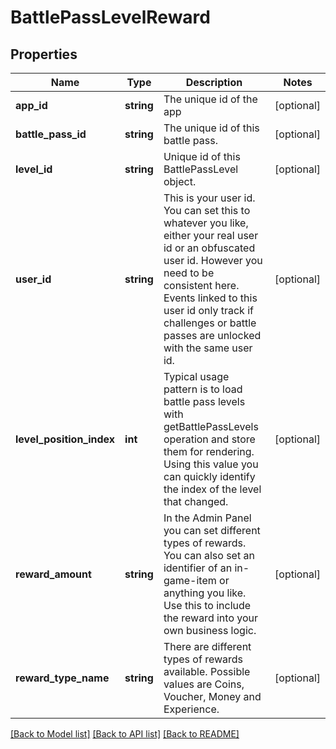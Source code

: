 # BattlePassLevelReward

## Properties
Name | Type | Description | Notes
------------ | ------------- | ------------- | -------------
**app_id** | **string** | The unique id of the app | [optional] 
**battle_pass_id** | **string** | The unique id of this battle pass. | [optional] 
**level_id** | **string** | Unique id of this BattlePassLevel object. | [optional] 
**user_id** | **string** | This is your user id. You can set this to whatever you like, either your real user id or an obfuscated user id. However you need to be consistent here. Events linked to this user id only track if challenges or battle passes are unlocked with the same user id. | [optional] 
**level_position_index** | **int** | Typical usage pattern is to load battle pass levels with getBattlePassLevels operation and store them for rendering. Using this value you can quickly identify the index of the level that changed. | [optional] 
**reward_amount** | **string** | In the Admin Panel you can set different types of rewards. You can also set an identifier of an in-game-item or anything you like. Use this to include the reward into your own business logic. | [optional] 
**reward_type_name** | **string** | There are different types of rewards available. Possible values are Coins, Voucher, Money and Experience. | [optional] 

[[Back to Model list]](../../README.md#documentation-for-models) [[Back to API list]](../../README.md#documentation-for-api-endpoints) [[Back to README]](../../README.md)

